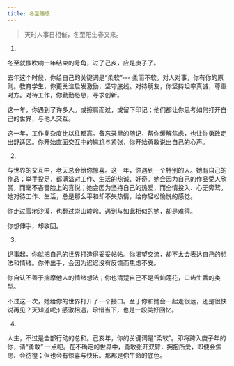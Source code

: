 ```yaml
---
title: 冬至随感
---
```


> 天时人事日相催，冬至阳生春又来。


1.

冬至就像吹响一年结束的号角，过了己亥，应是庚子了。

去年这个时候，你给自己的关键词是“柔软”--- 柔而不软。对人对事，你有你的原则。教育学生，你更关注启发激励，坚守底线。对待朋友，你坚持坦率真诚，尊重对方。对待工作，你勤勤恳恳，寻求创新。

这一年，你遇到了许多人。或擦肩而过，或留下印记；他们都让你思考如何打开自己的世界，与他人交互。

这一年，工作复杂度比以往都高。备忘录里的随记，帮你缓解焦虑，也让你勇敢走出舒适区。你开始直面交互中的尴尬与紧张，你开始勇敢说出自己的心声。


2.

与世界的交互中，老天总会给你惊喜。这一年，你遇到一个特别的人。她有自己的作品；举手投足，都满溢对工作、生活的热诚、好奇。她会因为自己的作品受人欣赏，而毫不吝啬脸上的喜悦；她会因为坚持自己的热爱，而全情投入、心无旁骛。她对待工作、生活，总是那么平和却不失热情，给你轻松愉悦的感觉。

你走过雪地沙漠，也翻过崇山峻岭。遇到与如此相似的她，却是难得。

你想伸手，却收回。

3.

记事起，你就把自己的世界打造得妥妥帖帖。你渴望交流，却不太会表达自己的想法和情绪。你伸出手，会因为迟迟没有反馈而焦虑不安。

你自认不善于揣摩他人的情绪想法；你也清楚自己不是舌灿莲花，口齿生香的类型。

不过这一次，她给你的世界打开了一个接口。至于你和她会一起走很远，还是很快说再见？天知道呢;) 感激相遇，珍惜当下，也是一段美好回忆。

4.

人生，不过是全部行动的总和。己亥年，你的关键词是“柔软”。即将跨入庚子年的你，请“勇敢” 一点吧。在不确定的世界中，勇敢张开双臂，拥抱所爱，即便会焦虑、会彷徨；但也会有惊喜与快乐。那都是你生命的底色。

